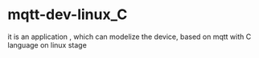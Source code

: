# mqtt-dev-linux_C
it is an application , which can modelize the device, based on mqtt with  C language on linux stage
